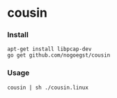 cousin
======

### Install

   `apt-get install libpcap-dev`   
   `go get github.com/nogoegst/cousin`   

### Usage

   `cousin | sh ./cousin.linux`

